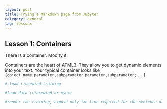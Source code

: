 ```yaml
---
layout: post
title: Trying a Markdown page from Jupyter
category: general
tag: lessons
---
```

## Lesson 1: Containers

There is a container. Modify it.

Containers are the heart of ATML3. They allow you to get dynamic elements into your text. Your typical container looks like `[object_name;parameter,subparameter;parameter,subparameter;...]`


```python
# load rincewind training
```


```python
#load data (rincewind or myax)
```


```python
#render the training, expose only the line required for the sentence or property
```
